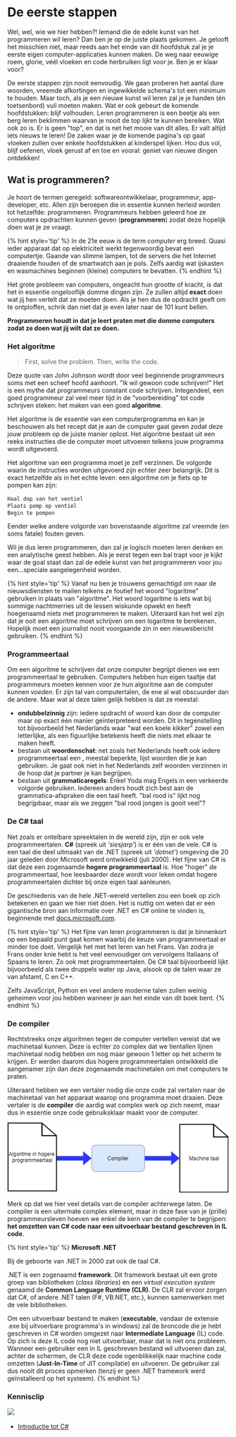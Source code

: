 <!---{sample: true}--->
# De eerste stappen

Wel, wel, wie we hier hebben?! Iemand die de edele kunst van het programmeren wil leren? Dan ben je op de juiste plaats gekomen. Je gelooft het misschien niet, maar reeds aan het einde van dit hoofdstuk zal je je eerste eigen computer-applicaties kunnen maken. De weg naar eeuwige roem, glorie, véél vloeken en code herbruiken ligt voor je. Ben je er klaar voor? 

De eerste stappen zijn nooit eenvoudig. We gaan proberen het aantal dure woorden, vreemde afkortingen en ingewikkelde schema's tot een minimum te houden. Maar toch, als je een nieuwe kunst wil leren zal je je handen (én toetsenbord) vuil moeten maken. Wat er ook gebeurt de komende hoofdstukken: blijf volhouden. Leren programmeren is een beetje als een berg leren beklimmen waarvan je nooit de top lijkt te kunnen bereiken. Wat ook zo is. Er is geen "top", en dat is net het mooie van dit alles. Er valt altijd iets nieuws te leren! De zaken waar je de komende pagina's op gaat vloeken zullen over enkele hoofdstukken al kinderspel lijken. Hou dus vol, blijf oefenen, vloek gerust af en toe en vooral: geniet van nieuwe dingen ontdekken! 


## Wat is programmeren?

Je hoort de termen geregeld: softwareontwikkelaar, programmeur, app-developer, etc. Allen zijn beroepen die in essentie kunnen herleid worden tot hetzelfde: programmeren. Programmeurs hebben geleerd hoe ze computers opdrachten kunnen geven (**programmeren**) zodat deze hopelijk doen wat je ze vraagt.

{% hint style='tip' %}
In de 21e eeuw is de term *computer* erg breed. Quasi ieder apparaat dat op elektriciteit werkt tegenwoordig bevat een computertje. Gaande van slimme lampen, tot de servers die het Internet draaiende houden of de smartwatch aan je pols. Zelfs aardig wat ijskasten en wasmachines beginnen (kleine) computers te bevatten.
{% endhint %}



Het grote probleem van computers, ongeacht hun grootte of kracht, is dat het in essentie ongelooflijk domme dingen zijn. Ze zullen altijd **exact** doen wat jij hen vertelt dat ze moeten doen. Als je hen dus de opdracht geeft om te ontploffen, schrik dan niet dat je even later naar de 101 kunt bellen.

**Programmeren houdt in dat je leert praten met die domme computers zodat ze doen wat jij wilt dat ze doen.**

### Het algoritme

> First, solve the problem. Then, write the code.

Deze quote van John Johnson wordt door veel beginnende programmeurs soms met een scheef hoofd aanhoort. "Ik wil gewoon code schrijven!" Het is een mythe dat programmeurs constant code schrijven. Integendeel, een goed programmeur zal veel meer tijd in de "voorbereiding" tot code schrijven steken: het maken van een goed **algoritme**. 

Het algoritme is de essentie van een computerprogramma en kan je beschouwen als het recept dat je aan de computer gaat geven zodat deze jouw probleem op de juiste manier oplost. Het algoritme bestaat uit een reeks instructies die de computer moet uitvoeren telkens jouw programma wordt uitgevoerd. 

Het algoritme van een programma moet je zelf verzinnen. De volgorde waarin de instructies worden uitgevoerd zijn echter zeer belangrijk. Dit is exact hetzelfde als in het echte leven: een algoritme om je fiets op te pompen kan zijn:

```text
Haal dop van het ventiel
Plaats pomp op ventiel
Begin te pompen
```

Eender welke andere volgorde van bovenstaande algoritme zal vreemde (en soms fatale) fouten geven.

Wil je dus leren programmeren, dan zal je logisch moeten leren denken en een analytische geest hebben. Als je eerst tegen een bal trapt voor je kijkt waar de goal staat dan zal de edele kunst van het programmeren voor jou een...speciale aangelegenheid worden. 

{% hint style='tip' %}
Vanaf nu ben je trouwens gemachtigd om naar de nieuwsdiensten te mailen telkens ze foutief het woord "logaritme" gebruiken in plaats van "algoritme". Het woord logaritme is iets wat bij sommige nachtmerries uit de lessen wiskunde opwekt en heeft hoegenaamd niets met programmeren te maken. Uiteraard kan het wel zijn dat je ooit een algoritme moet schrijven om een logaritme te berekenen. Hopelijk moet een journalist nooit voorgaande zin in een nieuwsbericht gebruiken.
{% endhint %}

### Programmeertaal

Om een algoritme te schrijven dat onze computer begrijpt dienen we een programmeertaal te gebruiken. Computers hebben hun eigen taaltje dat programmeurs moeten kennen voor ze hun algoritme aan de computer kunnen *voeden*. Er zijn tal van computertalen, de ene al wat obscuurder dan de andere. Maar wat al deze talen gelijk hebben is dat ze meestal:
* **ondubbelzinnig** zijn: iedere opdracht of woord kan door de computer maar op exact één manier geïnterpreteerd worden. Dit in tegenstelling tot bijvoorbeeld het Nederlands waar "wat een koele kikker" zowel een letterlijke, als een figuurlijke betekenis heeft die niets met elkaar te maken heeft.
* bestaan uit **woordenschat**: net zoals het Nederlands heeft ook iedere programmeertaal een , meestal beperkte, lijst woorden die je kan gebruiken. Je gaat ook niet in het Nederlands zelf woorden verzinnen in de hoop dat je partner je kan begrijpen.
* bestaan uit **grammaticaregels**: Enkel Yoda mag Engels in een verkeerde volgorde gebruiken. Iedereen anders houdt zich best aan de grammatica-afspraken die een taal heeft. "bal rood is" lijkt nog begrijpbaar, maar als we zeggen "bal rood jongen is gooit veel"?

### De C# taal

Net zoals er ontelbare spreektalen in de wereld zijn, zijn er ook vele programmeertalen. **C#** (spreek uit *'siesjarp'*) is er één van de vele. C# is een taal die deel uitmaakt van de .NET (spreek uit  *'dotnet'*) omgeving die 20 jaar geleden door Microsoft werd ontwikkeld (juli 2000). Het fijne van C# is dat deze een zogenaamde **hogere programmeertaal** is. Hoe "hoger" de programmeertaal, hoe leesbaarder deze wordt voor leken omdat hogere programmeertalen dichter bij onze eigen taal aanleunen. 

De geschiedenis van de hele .NET-wereld vertellen zou een boek op zich betekenen en gaan we hier niet doen. Het is nuttig om weten dat er een gigantische bron aan informatie over .NET en C# online te vinden is, beginnende met [docs.microsoft.com](https://docs.microsoft.com/en-us/dotnet/csharp/getting-started/).

{% hint style='tip' %}
Het fijne van leren programmeren is dat je binnenkort op een bepaald punt gaat komen waarbij de keuze van programmeertaal er minder toe doet. Vergelijk het met het leren van het Frans. Van zodra je Frans onder knie hebt is het veel eenvoudiger om vervolgens Italiaans of Spaans te leren. Zo ook met programmeertalen. De C# taal bijvoorbeeld lijkt bijvoorbeeld als twee druppels water op Java, alsook op de talen waar ze van afstamt, C en C++. 

Zelfs JavaScript, Python en veel andere moderne talen zullen weinig geheimen voor jou hebben wanneer je aan het einde van dit boek bent.
{% endhint %}

<!---{pagebreak} --->


### De compiler

Rechtstreeks onze algoritmen tegen de computer vertellen vereist dat we machinetaal kunnen. Deze is echter zo complex dat we tientallen lijnen machinetaal nodig hebben om nog maar gewoon 1 letter op het scherm te krijgen. Er werden daarom dus hogere programmeertalen ontwikkeld die aangenamer zijn dan deze zogenaamde machinetalen om met computers te praten.

Uiteraard hebben we een vertaler nodig die onze code zal vertalen naar de machinetaal van het apparaat waarop ons programma moet draaien. Deze vertaler is de **compiler** die aardig wat complex werk op zich neemt, maar dus in essentie onze code gebruiksklaar maakt voor de computer.

<!--- {width:90%} --->
![Vereenvoudigd compiler overzicht](../assets/1_csharpbasics/compilersimple.png)

Merk op dat we hier veel details van de compiler achterwege laten. De compiler is een uitermate complex element, maar in deze fase van je (prille) programmeursleven hoeven we enkel de kern van de compiler te begrijpen: **het omzetten van C# code naar een uitvoerbaar bestand geschreven in IL code**.

{% hint style='tip' %}
**Microsoft .NET**

Bij de geboorte van .NET in 2000 zat ook de taal C#.

.NET is een zogenaamd **framework**. Dit framework bestaat uit een grote groep van bibliotheken (*class libraries*) en een *virtual execution system* genaamd de **Common Language Runtime (CLR)**. De CLR zal ervoor zorgen dat C#, of andere .NET talen (F#, VB.NET, etc.), kunnen samenwerken met de vele bibliotheken.

Om een uitvoerbaar bestand te maken (**executable**, vandaar de extensie .exe bij uitvoerbare programma's in windows) zal de broncode die je hebt geschreven in C# worden omgezet naar **Intermediate Language** (IL) code. Op zich is deze IL code nog niet uitvoerbaar, maar dat is niet ons probleem. Wanneer een gebruiker een in IL geschreven bestand wil uitvoeren dan zal, achter de schermen, de CLR deze code ogenblikkelijk naar machine code omzetten (**Just-In-Time** of JIT compilatie) en uitvoeren. De gebruiker zal dus nooit dit proces opmerken (tenzij er geen .NET framework werd geïnstalleerd op het systeem).
{% endhint %}

<!---NOBOOKSTART--->

### Kennisclip
![](../assets/infoclip.png)
* [Introductie tot C#](https://ap.cloud.panopto.eu/Panopto/Pages/Viewer.aspx?id=f517d032-35b9-4c9f-ba91-ac33007cd2a6)

<!---NOBOOKEND--->

<!---{sample: false}--->